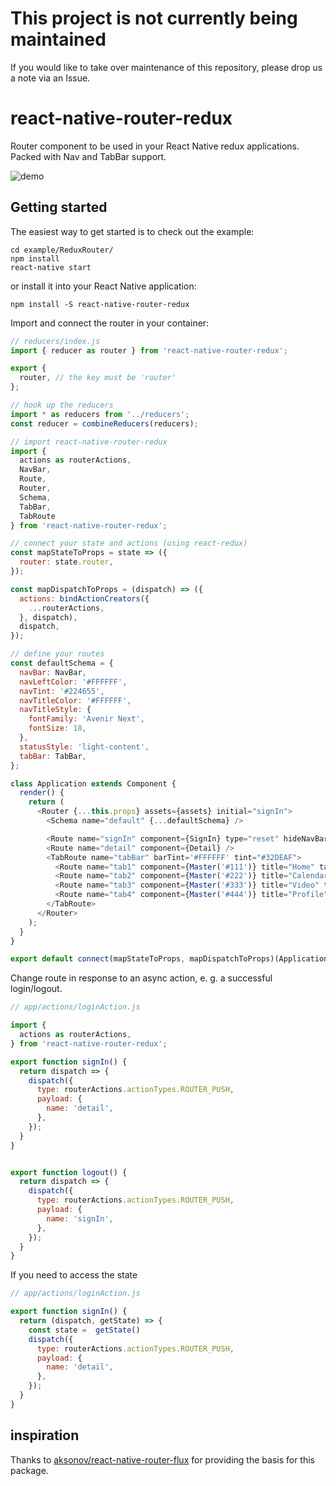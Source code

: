 # This project is not currently being maintained

If you would like to take over maintenance of this repository, please drop us a note via an Issue.

# react-native-router-redux

Router component to be used in your React Native redux applications.  Packed with Nav and TabBar support.

![demo](http://f.cl.ly/items/1e0x2X1Z2G1B2E3l1F1Q/Screen%20Recording%202015-11-23%20at%2008.11%20AM.gif)

## Getting started

The easiest way to get started is to check out the example:

```
cd example/ReduxRouter/
npm install
react-native start
```

or install it into your React Native application:

```
npm install -S react-native-router-redux
```

Import and connect the router in your container:

```js
// reducers/index.js
import { reducer as router } from 'react-native-router-redux';

export {
  router, // the key must be 'router'
};

// hook up the reducers
import * as reducers from '../reducers';
const reducer = combineReducers(reducers);

// import react-native-router-redux
import {
  actions as routerActions,
  NavBar,
  Route,
  Router,
  Schema,
  TabBar,
  TabRoute
} from 'react-native-router-redux';

// connect your state and actions (using react-redux)
const mapStateToProps = state => ({
  router: state.router,
});

const mapDispatchToProps = (dispatch) => ({
  actions: bindActionCreators({
    ...routerActions,
  }, dispatch),
  dispatch,
});

// define your routes
const defaultSchema = {
  navBar: NavBar,
  navLeftColor: '#FFFFFF',
  navTint: '#224655',
  navTitleColor: '#FFFFFF',
  navTitleStyle: {
    fontFamily: 'Avenir Next',
    fontSize: 18,
  },
  statusStyle: 'light-content',
  tabBar: TabBar,
};

class Application extends Component {
  render() {
    return (
      <Router {...this.props} assets={assets} initial="signIn">
        <Schema name="default" {...defaultSchema} />

        <Route name="signIn" component={SignIn} type="reset" hideNavBar={true} />
        <Route name="detail" component={Detail} />
        <TabRoute name="tabBar" barTint='#FFFFFF' tint="#32DEAF">
          <Route name="tab1" component={Master('#111')} title="Home" tabItem={{icon: assets['home'], title: 'Home'}} />
          <Route name="tab2" component={Master('#222')} title="Calendar" tabItem={{icon: assets['calendar'], title: 'Calendar'}} />
          <Route name="tab3" component={Master('#333')} title="Video" tabItem={{icon: assets['video'], title: 'Video'}} />
          <Route name="tab4" component={Master('#444')} title="Profile" tabItem={{icon: assets['profile'], title: 'Profile'}} />
        </TabRoute>
      </Router>
    );
  }
}

export default connect(mapStateToProps, mapDispatchToProps)(Application);
```

Change route in response to an async action, e. g. a successful login/logout. 

```js
// app/actions/loginAction.js 

import {
  actions as routerActions,
} from 'react-native-router-redux';

export function signIn() {
  return dispatch => {
    dispatch({
      type: routerActions.actionTypes.ROUTER_PUSH,
      payload: {
        name: 'detail',
      },
    });
  }
}


export function logout() {
  return dispatch => {
    dispatch({
      type: routerActions.actionTypes.ROUTER_PUSH,
      payload: {
        name: 'signIn',
      },
    });
  }
}

```

If you need to access the state

```js
// app/actions/loginAction.js 

export function signIn() {
  return (dispatch, getState) => {
    const state =  getState()
    dispatch({
      type: routerActions.actionTypes.ROUTER_PUSH,
      payload: {
        name: 'detail',
      },
    });
  }
}

```

## inspiration

Thanks to [aksonov/react-native-router-flux](https://github.com/aksonov/react-native-router-flux) for providing the basis for this package.
